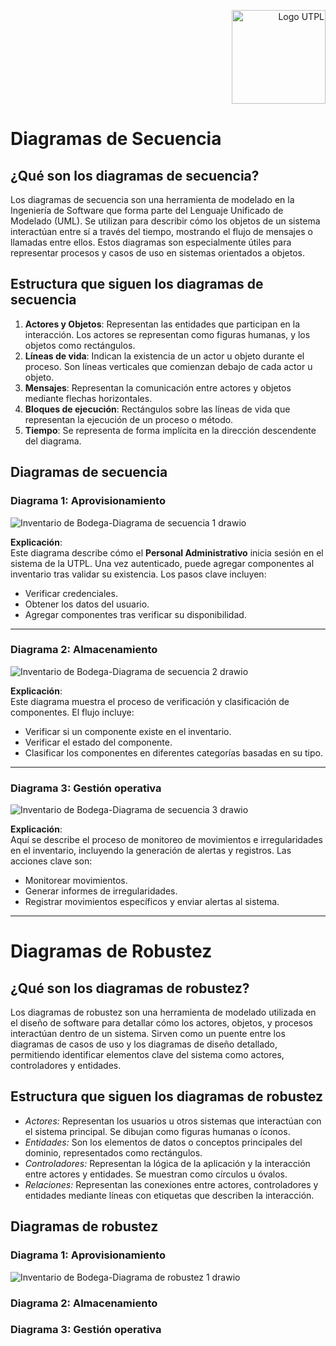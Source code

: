 <p align="right">
  <img src="https://i.postimg.cc/13qQdqZs/utpllogo.png" alt="Logo UTPL" width="150"/>
</p>

# Diagramas de Secuencia

## ¿Qué son los diagramas de secuencia?
Los diagramas de secuencia son una herramienta de modelado en la Ingeniería de Software que forma parte del Lenguaje Unificado de Modelado (UML). Se utilizan para describir cómo los objetos de un sistema interactúan entre sí a través del tiempo, mostrando el flujo de mensajes o llamadas entre ellos. Estos diagramas son especialmente útiles para representar procesos y casos de uso en sistemas orientados a objetos.

## Estructura que siguen los diagramas de secuencia
1. **Actores y Objetos**: Representan las entidades que participan en la interacción. Los actores se representan como figuras humanas, y los objetos como rectángulos.
2. **Líneas de vida**: Indican la existencia de un actor u objeto durante el proceso. Son líneas verticales que comienzan debajo de cada actor u objeto.
3. **Mensajes**: Representan la comunicación entre actores y objetos mediante flechas horizontales.
4. **Bloques de ejecución**: Rectángulos sobre las líneas de vida que representan la ejecución de un proceso o método.
5. **Tiempo**: Se representa de forma implícita en la dirección descendente del diagrama.

## Diagramas de secuencia

### Diagrama 1: Aprovisionamiento
![Inventario de Bodega-Diagrama de secuencia 1 drawio](https://github.com/user-attachments/assets/ef6486fb-6702-49cd-a118-038f2e49e122)


**Explicación**:  
Este diagrama describe cómo el **Personal Administrativo** inicia sesión en el sistema de la UTPL. Una vez autenticado, puede agregar componentes al inventario tras validar su existencia. Los pasos clave incluyen:  
- Verificar credenciales.  
- Obtener los datos del usuario.  
- Agregar componentes tras verificar su disponibilidad.

---


### Diagrama 2: Almacenamiento
![Inventario de Bodega-Diagrama de secuencia 2 drawio](https://github.com/user-attachments/assets/7751790c-d558-4224-8053-c5020e6d9e83)



**Explicación**:  
Este diagrama muestra el proceso de verificación y clasificación de componentes. El flujo incluye:  
- Verificar si un componente existe en el inventario.  
- Verificar el estado del componente.  
- Clasificar los componentes en diferentes categorías basadas en su tipo.

---


### Diagrama 3: Gestión operativa
![Inventario de Bodega-Diagrama de secuencia 3 drawio](https://github.com/user-attachments/assets/bd7b7788-9d55-4882-a518-0a8f3e12de2b)



**Explicación**:  
Aquí se describe el proceso de monitoreo de movimientos e irregularidades en el inventario, incluyendo la generación de alertas y registros. Las acciones clave son:  
- Monitorear movimientos.  
- Generar informes de irregularidades.  
- Registrar movimientos específicos y enviar alertas al sistema.

---


# Diagramas de Robustez  

## ¿Qué son los diagramas de robustez?  
Los diagramas de robustez son una herramienta de modelado utilizada en el diseño de software para detallar cómo los actores, objetos, y procesos interactúan dentro de un sistema. Sirven como un puente entre los diagramas de casos de uso y los diagramas de diseño detallado, permitiendo identificar elementos clave del sistema como actores, controladores y entidades.  

## Estructura que siguen los diagramas de robustez  

- *Actores:* Representan los usuarios u otros sistemas que interactúan con el sistema principal. Se dibujan como figuras humanas o íconos.  
- *Entidades:* Son los elementos de datos o conceptos principales del dominio, representados como rectángulos.  
- *Controladores:* Representan la lógica de la aplicación y la interacción entre actores y entidades. Se muestran como círculos u óvalos.  
- *Relaciones:* Representan las conexiones entre actores, controladores y entidades mediante líneas con etiquetas que describen la interacción.

## Diagramas de robustez

### Diagrama 1: Aprovisionamiento
![Inventario de Bodega-Diagrama de robustez 1 drawio](https://github.com/user-attachments/assets/81e0c8ca-ff9c-4b24-9abd-ca5da66e5828)

### Diagrama 2: Almacenamiento

### Diagrama 3: Gestión operativa





